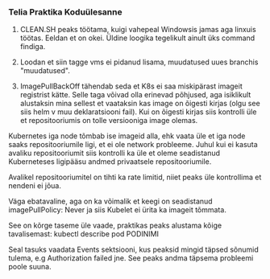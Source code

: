### Telia Praktika Koduülesanne


1. CLEAN.SH peaks töötama, kuigi vahepeal Windowsis jamas aga linxuis töötas. Eeldan et on okei. Üldine loogika tegelikult ainult üks command findiga.

2. Loodan et siin tagge vms ei pidanud lisama, muudatused uues branchis "muudatused".

3. ImagePullBackOff tähendab seda et K8s ei saa miskipärast imageit registrist kätte. Selle taga võivad olla erinevad põhjused, aga isiklikult alustaksin mina sellest et vaataksin kas image on õigesti kirjas (olgu see siis helm v muu deklaratsiooni fail).
Kui on õigesti kirjas siis kontrolli üle et repositooriumis on tolle versiooniga image olemas.

Kubernetes iga node tõmbab ise imageid alla, ehk vaata üle et iga node saaks repositooriumile ligi, et ei ole network probleeme.
Juhul kui ei kasuta avaliku repositooriumit siis kontrolli ka üle et oleme seadistanud Kuberneteses ligipääsu andmed privaatsele repositooriumile.

Avalikel repositooriumitel on tihti ka rate limitid, niiet peaks üle kontrollima et nendeni ei jõua.

Väga ebatavaline, aga on ka võimalik et keegi on seadistanud imagePullPolicy: Never ja siis Kubelet ei ürita ka imageit tõmmata.

See on kõrge taseme üle vaade, praktikas peaks alustama kõige tavalisemast:
kubectl describe pod PODINIMI

Seal tasuks vaadata Events sektsiooni, kus peaksid mingid täpsed sõnumid tulema, e.g Authorization failed jne. See peaks andma täpsema probleemi poole suuna.


